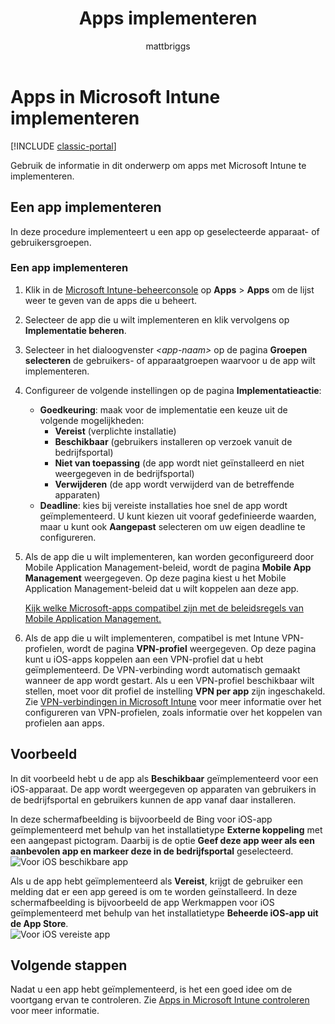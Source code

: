 ﻿---
title: Apps implementeren
description: Gebruik de informatie in dit onderwerp om apps met Microsoft Intune te implementeren.
keywords: ''
author: mattbriggs
ms.author: mabrigg
manager: dougeby
ms.date: 12/27/2016
ms.topic: article
ms.prod: ''
ms.service: microsoft-intune
ms.technology: ''
ms.assetid: 3b42019e-73da-4538-a496-212f11d5bf9b
ROBOTS: NOINDEX,NOFOLLOW
ms.reviewer: mghadial
ms.suite: ems
ms.custom: intune-classic
ms.openlocfilehash: 609a381a5f919ac5492b149b39bb1f0e211c7a76
ms.sourcegitcommit: 5eba4bad151be32346aedc7cbb0333d71934f8cf
ms.translationtype: HT
ms.contentlocale: nl-NL
ms.lasthandoff: 04/16/2018
---
# <a name="deploy-apps-in-microsoft-intune"></a>Apps in Microsoft Intune implementeren

[!INCLUDE [classic-portal](../includes/classic-portal.md)]

Gebruik de informatie in dit onderwerp om apps met Microsoft Intune te implementeren.


## <a name="deploy-an-app"></a>Een app implementeren
In deze procedure implementeert u een app op geselecteerde apparaat- of gebruikersgroepen.

### <a name="to-deploy-an-app"></a>Een app implementeren

1. Klik in de [Microsoft Intune-beheerconsole](https://manage.microsoft.com) op **Apps** &gt; **Apps** om de lijst weer te geven van de apps die u beheert.

2.  Selecteer de app die u wilt implementeren en klik vervolgens op **Implementatie beheren**.

3.  Selecteer in het dialoogvenster *&lt;app-naam&gt;* op de pagina **Groepen selecteren** de gebruikers- of apparaatgroepen waarvoor u de app wilt implementeren.

4.  Configureer de volgende instellingen op de pagina **Implementatieactie**:

    - **Goedkeuring**: maak voor de implementatie een keuze uit de volgende mogelijkheden:
        - **Vereist** (verplichte installatie)
        - **Beschikbaar** (gebruikers installeren op verzoek vanuit de bedrijfsportal)
        - **Niet van toepassing** (de app wordt niet geïnstalleerd en niet weergegeven in de bedrijfsportal)
        - **Verwijderen** (de app wordt verwijderd van de betreffende apparaten)
    - **Deadline**: kies bij vereiste installaties hoe snel de app wordt geïmplementeerd. U kunt kiezen uit vooraf gedefinieerde waarden, maar u kunt ook **Aangepast** selecteren om uw eigen deadline te configureren.

5. Als de app die u wilt implementeren, kan worden geconfigureerd door Mobile Application Management-beleid, wordt de pagina **Mobile App Management** weergegeven. Op deze pagina kiest u het Mobile Application Management-beleid dat u wilt koppelen aan deze app.

    [Kijk welke Microsoft-apps compatibel zijn met de beleidsregels van Mobile Application Management.](https://www.microsoft.com/server-cloud/products/microsoft-intune/partners.aspx)

6. Als de app die u wilt implementeren, compatibel is met Intune VPN-profielen, wordt de pagina **VPN-profiel** weergegeven. Op deze pagina kunt u iOS-apps koppelen aan een VPN-profiel dat u hebt geïmplementeerd. De VPN-verbinding wordt automatisch gemaakt wanneer de app wordt gestart. Als u een VPN-profiel beschikbaar wilt stellen, moet voor dit profiel de instelling **VPN per app** zijn ingeschakeld.
 Zie [VPN-verbindingen in Microsoft Intune](vpn-connections-in-microsoft-intune.md) voor meer informatie over het configureren van VPN-profielen, zoals informatie over het koppelen van profielen aan apps.

<!---
>[!TIP]
>If an end user previously installed an iOS app and you now deploy it with a deployment action of **Available**, Intune will automatically begin to manage that app with no further action required by you, or the end-user.
--->

## <a name="example"></a>Voorbeeld

In dit voorbeeld hebt u de app als **Beschikbaar** geïmplementeerd voor een iOS-apparaat.
De app wordt weergegeven op apparaten van gebruikers in de bedrijfsportal en gebruikers kunnen de app vanaf daar installeren.

In deze schermafbeelding is bijvoorbeeld de Bing voor iOS-app geïmplementeerd met behulp van het installatietype **Externe koppeling** met een aangepast pictogram. Daarbij is de optie **Geef deze app weer als een aanbevolen app en markeer deze in de bedrijfsportal** geselecteerd.  
![Voor iOS beschikbare app](./media/available-install-on-iOS.png)

Als u de app hebt geïmplementeerd als **Vereist**, krijgt de gebruiker een melding dat er een app gereed is om te worden geïnstalleerd. In deze schermafbeelding is bijvoorbeeld de app Werkmappen voor iOS geïmplementeerd met behulp van het installatietype **Beheerde iOS-app uit de App Store**.  
![Voor iOS vereiste app](./media/iOS-Required-install.PNG)

## <a name="next-steps"></a>Volgende stappen

Nadat u een app hebt geïmplementeerd, is het een goed idee om de voortgang ervan te controleren. Zie [Apps in Microsoft Intune controleren](monitor-apps-in-microsoft-intune.md) voor meer informatie.
